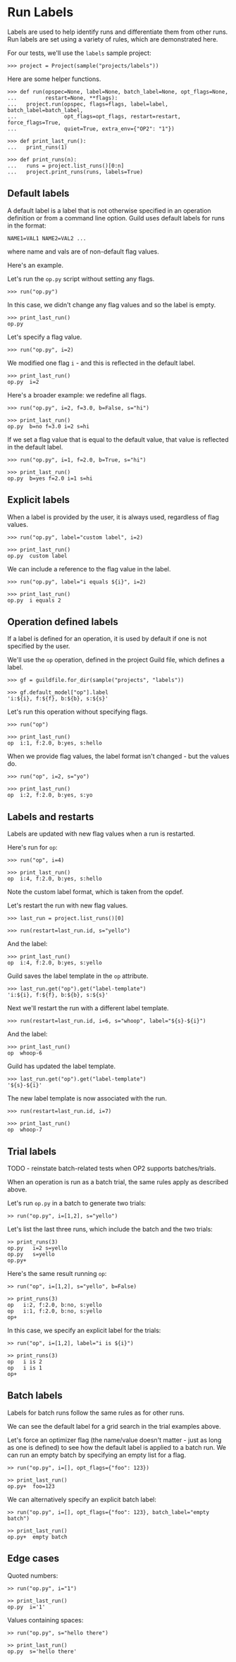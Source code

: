 # Run Labels

Labels are used to help identify runs and differentiate them from
other runs. Run labels are set using a variety of rules, which are
demonstrated here.

For our tests, we'll use the `labels` sample project:

    >>> project = Project(sample("projects/labels"))

Here are some helper functions.

    >>> def run(opspec=None, label=None, batch_label=None, opt_flags=None,
    ...         restart=None, **flags):
    ...   project.run(opspec, flags=flags, label=label, batch_label=batch_label,
    ...               opt_flags=opt_flags, restart=restart, force_flags=True,
    ...               quiet=True, extra_env={"OP2": "1"})

    >>> def print_last_run():
    ...   print_runs(1)

    >>> def print_runs(n):
    ...   runs = project.list_runs()[0:n]
    ...   project.print_runs(runs, labels=True)

## Default labels

A default label is a label that is not otherwise specified in an
operation definition or from a command line option. Guild uses default
labels for runs in the format:

    NAME1=VAL1 NAME2=VAL2 ...

where name and vals are of non-default flag values.

Here's an example.

Let's run the `op.py` script without setting any flags.

    >>> run("op.py")

In this case, we didn't change any flag values and so the label is
empty.

    >>> print_last_run()
    op.py

Let's specify a flag value.

    >>> run("op.py", i=2)

We modified one flag `i` - and this is reflected in the default label.

    >>> print_last_run()
    op.py  i=2

Here's a broader example: we redefine all flags.

    >>> run("op.py", i=2, f=3.0, b=False, s="hi")

    >>> print_last_run()
    op.py  b=no f=3.0 i=2 s=hi

If we set a flag value that is equal to the default value, that value
is reflected in the default label.

    >>> run("op.py", i=1, f=2.0, b=True, s="hi")

    >>> print_last_run()
    op.py  b=yes f=2.0 i=1 s=hi

## Explicit labels

When a label is provided by the user, it is always used, regardless of
flag values.

    >>> run("op.py", label="custom label", i=2)

    >>> print_last_run()
    op.py  custom label

We can include a reference to the flag value in the label.

    >>> run("op.py", label="i equals ${i}", i=2)

    >>> print_last_run()
    op.py  i equals 2

## Operation defined labels

If a label is defined for an operation, it is used by default if one
is not specified by the user.

We'll use the `op` operation, defined in the project Guild file, which
defines a label.

    >>> gf = guildfile.for_dir(sample("projects", "labels"))

    >>> gf.default_model["op"].label
    'i:${i}, f:${f}, b:${b}, s:${s}'

Let's run this operation without specifying flags.

    >>> run("op")

    >>> print_last_run()
    op  i:1, f:2.0, b:yes, s:hello

When we provide flag values, the label format isn't changed - but the
values do.

    >>> run("op", i=2, s="yo")

    >>> print_last_run()
    op  i:2, f:2.0, b:yes, s:yo

## Labels and restarts

Labels are updated with new flag values when a run is restarted.

Here's run for `op`:

    >>> run("op", i=4)

    >>> print_last_run()
    op  i:4, f:2.0, b:yes, s:hello

Note the custom label format, which is taken from the opdef.

Let's restart the run with new flag values.

    >>> last_run = project.list_runs()[0]

    >>> run(restart=last_run.id, s="yello")

And the label:

    >>> print_last_run()
    op  i:4, f:2.0, b:yes, s:yello

Guild saves the label template in the `op` attribute.

    >>> last_run.get("op").get("label-template")
    'i:${i}, f:${f}, b:${b}, s:${s}'

Next we'll restart the run with a different label template.

    >>> run(restart=last_run.id, i=6, s="whoop", label="${s}-${i}")

And the label:

    >>> print_last_run()
    op  whoop-6

Guild has updated the label template.

    >>> last_run.get("op").get("label-template")
    '${s}-${i}'

The new label template is now associated with the run.

    >>> run(restart=last_run.id, i=7)

    >>> print_last_run()
    op  whoop-7

## Trial labels

TODO - reinstate batch-related tests when OP2 supports batches/trials.

When an operation is run as a batch trial, the same rules apply as
described above.

Let's run `op.py` in a batch to generate two trials:

    >> run("op.py", i=[1,2], s="yello")

Let's list the last three runs, which include the batch and the two
trials:

    >> print_runs(3)
    op.py   i=2 s=yello
    op.py   s=yello
    op.py+

Here's the same result running `op`:

    >> run("op", i=[1,2], s="yello", b=False)

    >> print_runs(3)
    op   i:2, f:2.0, b:no, s:yello
    op   i:1, f:2.0, b:no, s:yello
    op+

In this case, we specify an explicit label for the trials:

    >> run("op", i=[1,2], label="i is ${i}")

    >> print_runs(3)
    op   i is 2
    op   i is 1
    op+

## Batch labels

Labels for batch runs follow the same rules as for other runs.

We can see the default label for a grid search in the trial examples
above.

Let's force an optimizer flag (the name/value doesn't matter - just as
long as one is defined) to see how the default label is applied to a
batch run. We can run an empty batch by specifying an empty list for a
flag.

    >> run("op.py", i=[], opt_flags={"foo": 123})

    >> print_last_run()
    op.py+  foo=123

We can alternatively specify an explicit batch label:

    >> run("op.py", i=[], opt_flags={"foo": 123}, batch_label="empty batch")

    >> print_last_run()
    op.py+  empty batch

## Edge cases

Quoted numbers:

    >> run("op.py", i="1")

    >> print_last_run()
    op.py  i='1'

Values containing spaces:

    >> run("op.py", s="hello there")

    >> print_last_run()
    op.py  s='hello there'

